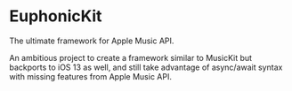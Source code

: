 # EuphonicKit
The ultimate framework for Apple Music API.

An ambitious project to create a framework similar to MusicKit but backports to iOS 13 as well, and still take advantage of async/await syntax with missing features from Apple Music API.
